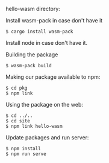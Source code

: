 hello-wasm directory:

Install wasm-pack in case don't have it
```
$ cargo install wasm-pack
```

Install node in case don't have it.

Building the package
```
$ wasm-pack build
```

Making our package available to npm:
```
$ cd pkg
$ npm link
```

Using the package on the web:
```
$ cd ../..
$ cd site
$ npm link hello-wasm
```

Update packages and run server:
```
$ npm install
$ npm run serve
```
